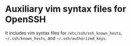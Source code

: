 # Auxiliary vim syntax files for OpenSSH

It includes vim syntax files for `/etc/ssh/ssh_known_hosts`, `~/.ssh/known_hosts`, and `~/.ssh/authorized_keys`.
